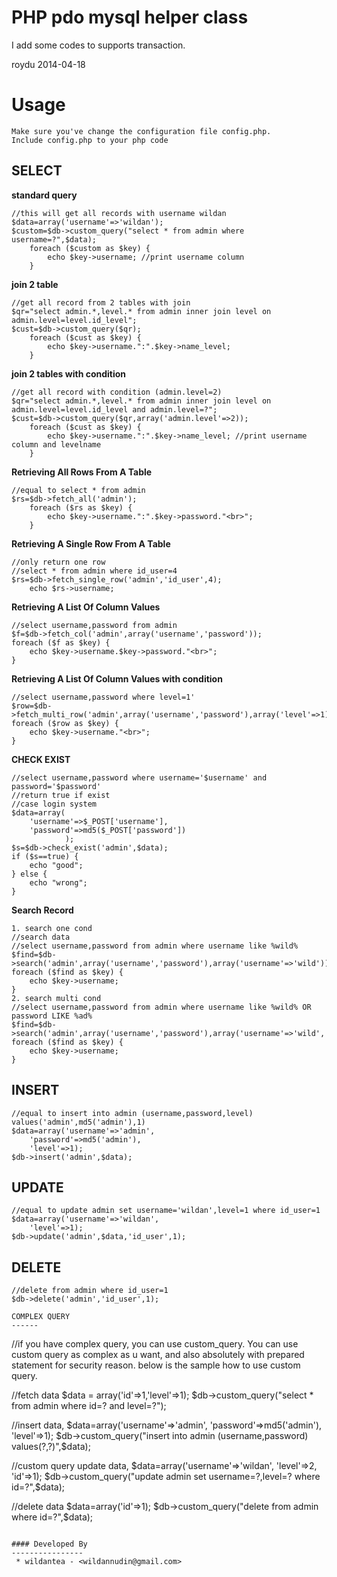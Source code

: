 PHP pdo mysql helper class  
==========================


I add some codes to supports transaction.

roydu
2014-04-18


Usage
=====
	Make sure you've change the configuration file config.php. 
	Include config.php to your php code

SELECT
------

**standard query**
```
//this will get all records with username wildan
$data=array('username'=>'wildan');
$custom=$db->custom_query("select * from admin where username=?",$data);
	foreach ($custom as $key) {
		echo $key->username; //print username column
	}
```
**join 2 table**
```
//get all record from 2 tables with join
$qr="select admin.*,level.* from admin inner join level on admin.level=level.id_level";
$cust=$db->custom_query($qr);
	foreach ($cust as $key) {
		echo $key->username.":".$key->name_level; 
	}
```
**join 2 tables with condition**
```	
//get all record with condition (admin.level=2)
$qr="select admin.*,level.* from admin inner join level on admin.level=level.id_level and admin.level=?";
$cust=$db->custom_query($qr,array('admin.level'=>2));
	foreach ($cust as $key) {
		echo $key->username.":".$key->name_level; //print username column and levelname
	}
```
**Retrieving All Rows From A Table**
```
//equal to select * from admin
$rs=$db->fetch_all('admin');
	foreach ($rs as $key) {
		echo $key->username.":".$key->password."<br>";
	}
```
**Retrieving A Single Row From A Table**
```
//only return one row
//select * from admin where id_user=4
$rs=$db->fetch_single_row('admin','id_user',4);
	echo $rs->username;
```
**Retrieving A List Of Column Values**
```
//select username,password from admin
$f=$db->fetch_col('admin',array('username','password'));
foreach ($f as $key) {
	echo $key->username.$key->password."<br>";
}
```
**Retrieving A List Of Column Values with condition**
```
//select username,password where level=1'
$row=$db->fetch_multi_row('admin',array('username','password'),array('level'=>1));
foreach ($row as $key) {
	echo $key->username."<br>";
}
```
**CHECK EXIST**
```
//select username,password where username='$username' and password='$password'
//return true if exist
//case login system 
$data=array(
	'username'=>$_POST['username'],
	'password'=>md5($_POST['password'])
			);
$s=$db->check_exist('admin',$data);
if ($s==true) {
	echo "good";
} else {
	echo "wrong";
}
```
**Search Record**
```
1. search one cond
//search data 
//select username,password from admin where username like %wild%
$find=$db->search('admin',array('username','password'),array('username'=>'wild'));
foreach ($find as $key) {
	echo $key->username;
}
2. search multi cond
//select username,password from admin where username like %wild% OR password LIKE %ad%
$find=$db->search('admin',array('username','password'),array('username'=>'wild','password'=>'ad'));
foreach ($find as $key) {
	echo $key->username;
}
```
INSERT
------
```
//equal to insert into admin (username,password,level) values('admin',md5('admin'),1)
$data=array('username'=>'admin',
	'password'=>md5('admin'),
	'level'=>1);
$db->insert('admin',$data);

```
UPDATE 
------
```
//equal to update admin set username='wildan',level=1 where id_user=1
$data=array('username'=>'wildan',
	'level'=>1);
$db->update('admin',$data,'id_user',1);

```
DELETE
------
```
//delete from admin where id_user=1
$db->delete('admin','id_user',1);
```

```
COMPLEX QUERY
------
```

//if you have complex query, you can use custom_query. You can use custom query as complex as u want, and also absolutely with prepared statement for security reason. below is the sample how to use custom query.

//fetch data
$data = array('id'=>1,'level'=>1);
$db->custom_query("select * from admin where id=? and level=?");

//insert data, 
$data=array('username'=>'admin',
	'password'=>md5('admin'),
	'level'=>1);
$db->custom_query("insert into admin (username,password) values(?,?)",$data);


//custom query update data, 
$data=array('username'=>'wildan',
	'level'=>2,
	'id'=>1);
$db->custom_query("update admin set username=?,level=? where id=?",$data);

//delete data 
$data=array('id'=>1);
$db->custom_query("delete from admin where id=?",$data);

```

#### Developed By
----------------
 * wildantea - <wildannudin@gmail.com>
